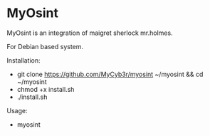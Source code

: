 # MyOsint 
  MyOsint is an integration of maigret sherlock mr.holmes.

  For Debian based system.

  Installation:

  * git clone https://github.com/MyCyb3r/myosint ~/myosint && cd ~/myosint
  * chmod +x install.sh
  * ./install.sh

  Usage:

  * myosint
  
